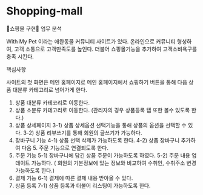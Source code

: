 # Shopping-mall

🛒쇼핑몰 구현🛒
업무 분석

With My Pet 이라는 애완동물 커뮤니티 사이트가 있다.
온라인으로 커뮤니티 형성하여, 고객 소통으로 고객만족도를 높인다.
더불어 쇼핑몰기능을 추가하여 고객소비욕구를 충족 시킨다.

핵심사항 

사이트의 첫 화면은 메인 홈페이지로 메인 홈페이지에서 
쇼핑하기 버튼을 통해 다음 상품 대분류 카테고리로 넘어가게 한다.
1. 상품 대분류 카테코리로 이동한다.
2. 상품 소분류 카테고리로 이동한다.
(관리자의 경우 상품등록 탭 또한 볼수 있도록 한다.)
4. 상품 상세페이지
  3-1) 상품 상세옵션 선택기능을 통해 상품의 옵션을 선택할 수 있다.
  3-2) 상품 리뷰쓰기를 통해 회원의 글쓰기가 가능하다.
4. 장바구니 기능
  4-1) 상품 선택 삭제가 가능하도록 한다.
  4-2) 상품 장바구니 추가하여 다음 5. 주문 기능으로 연결되도록 한다.
5. 주문 기능
  5-1) 장바구니에 담긴 상품 주문이 가능하도록 하였다.
  5-2) 주문 내용 업데이트 가능하다. 
  ( 회원의 기본정보에 있는 정보와 비교하여 수취인, 수취주소 변경가능하도록 한다.)
6. 결제 기능 
  6-1) 결제에 따른 결제 내용 받아올 수 있다.
7. 상품 등록
  7-1) 상품 등록과 더불어 리스팅이 가능하도록 한다.
 
